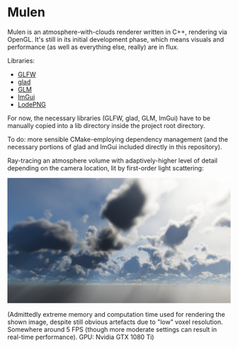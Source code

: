 # Mulen
Mulen is an atmosphere-with-clouds renderer written in C++, rendering via OpenGL. It's still in its initial development phase, which means visuals and performance (as well as everything else, really) are in flux.

Libraries:

* [GLFW](https://github.com/glfw/glfw/)
* [glad](https://github.com/Dav1dde/glad)
* [GLM](https://github.com/g-truc/glm/)
* [ImGui](https://github.com/ocornut/imgui)
* [LodePNG](https://github.com/lvandeve/lodepng)

For now, the necessary libraries (GLFW, glad, GLM, ImGui) have to be manually copied into a lib directory inside the project root directory.

To do: more sensible CMake-employing dependency management (and the necessary portions of glad and ImGui included directly in this repository).

Ray-tracing an atmosphere volume with adaptively-higher level of detail depending on the camera location, lit by first-order light scattering:

![Ray-tracing the octree atmosphere](img/20200430_Mulen_1001.jpg)

(Admittedly extreme memory and computation time used for rendering the shown image, despite still obvious artefacts due to "low" voxel resolution. Somewhere around 5 FPS (though more moderate settings can result in real-time performance). GPU: Nvidia GTX 1080 Ti)
